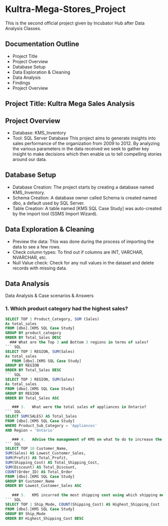 # Kultra-Mega-Stores_Project
This is the second official project given by Incubator Hub after Data Analysis Classes.

## Documentation Outline
 - Project Title
 - Project Overview
 - Database Setup
 - Data Exploration & Cleaning
 - Data Analysis
 - Findings
 - Project Overview
   
## Project Title: Kultra Mega Sales Analysis
## Project Overview
   - Database: KMS_Inventory
   - Tool: SQL Server Database
This project aims to generate insights into sales performance of the organization from 2009 to 2012. By analyzing the various parameters in the data received we seek to gather key insight to make decisions which then enable us to tell compelling stories around our data.

## Database Setup
 - Database Creation: The project starts by creating a database named KMS_Inventory.
 - Schema Creation: A database owner called Schema is created named dbo, a default used by SQL Server.
 - Table Creation: A table named [KMS SQL Case Study] was auto-created by the import tool (SSMS Import Wizard).

## Data Exploration & Cleaning
 - Preview the data: This was done during the process of importing the data to see a few rows.
 - Check column types: To find out if columns are INT, VARCHAR, NVARCHAR, etc.
 - Null Value check: Check for any null values in the dataset and delete records with missing data.

## Data Analysis
Data Analysis & Case scenarios & Answers
   ### 1. Which product category had the highest sales?
``` SQL
SELECT TOP 1 Product_Category, SUM (Sales)
As total_sales
FROM [dbo].[KMS SQL Case Study]
GROUP BY product_category
ORDER BY Total_Sales DESC
  ### What are the Top 3 and Bottom 3 regions in terms of sales?
``` SQL
SELECT TOP 3 REGION, SUM(Sales)
As total_sales
   FROM [dbo].[KMS SQL Case Study]
GROUP BY REGION
ORDER BY Total_Sales DESC
``` SQL
SELECT TOP 3 REGION, SUM(Sales)
As total_sales
FROM [dbo].[KMS SQL Case Study]
GROUP BY REGION
ORDER BY Total_Sales ASC

   ### 3.	What were the total sales of appliances in Ontario?
``` SQL
SELECT SUM(SALES) AS Total_Sales 
FROM [dbo].[KMS SQL Case Study]
WHERE Product_Sub_Category = 'Appliances'
AND Region = 'Ontario'

   ### 4.	Advise the management of KMS on what to do to increase the revenue from the 10 customers
``` SQL
SELECT TOP 10 Customer_Name, 
SUM(Sales) AS Lowest_Customer_Sales, 
SUM(Profit) AS Total_Profit,
SUM(Shipping_Cost) AS Total_Shipping_Cost,
SUM(Discount) AS Total_Discount,
COUNT(Order_ID) AS Total_Order
FROM [dbo].[KMS SQL Case Study]
GROUP BY Customer_Name
ORDER BY Lowest_Customer_Sales ASC
    
   ### 5.	KMS incurred the most shipping cost using which shipping method?
``` SQL
SELECT TOP 1 Ship_Mode, COUNT(Shipping_Cost) AS Highest_Shipping_Cost
FROM [dbo].[KMS SQL Case Study]
GROUP BY Ship_Mode
ORDER BY Highest_Shipping_Cost DESC



